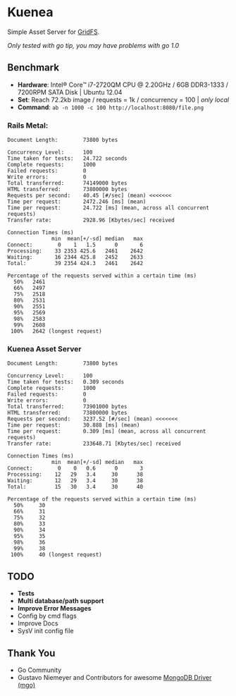 # Kuenea

Simple Asset Server for [GridFS](http://docs.mongodb.org/manual/applications/gridfs/).

_Only tested with go tip, you may have problems with go 1.0_

## Benchmark
* __Hardware__: Intel® Core™ i7-2720QM CPU @ 2.20GHz / 6GB DDR3-1333 / 7200RPM SATA Disk | Ubuntu 12.04
* __Set__: Reach 72.2kb image / requests = 1k / concurrency = 100 | _only local_
* __Command__: `ab -n 1000 -c 100 http://localhost:8080/file.png`


### Rails Metal:
    Document Length:        73800 bytes

    Concurrency Level:      100
    Time taken for tests:   24.722 seconds
    Complete requests:      1000
    Failed requests:        0
    Write errors:           0
    Total transferred:      74149000 bytes
    HTML transferred:       73800000 bytes
    Requests per second:    40.45 [#/sec] (mean) <<<<<<<
    Time per request:       2472.246 [ms] (mean)
    Time per request:       24.722 [ms] (mean, across all concurrent requests)
    Transfer rate:          2928.96 [Kbytes/sec] received

    Connection Times (ms)
                  min  mean[+/-sd] median   max
    Connect:        0    1   1.5      0       6
    Processing:    33 2353 425.6   2461    2642
    Waiting:       16 2344 425.8   2452    2633
    Total:         39 2354 424.3   2461    2642

    Percentage of the requests served within a certain time (ms)
      50%   2461
      66%   2497
      75%   2518
      80%   2531
      90%   2551
      95%   2569
      98%   2583
      99%   2608
     100%   2642 (longest request)

### Kuenea Asset Server
    Document Length:        73800 bytes

    Concurrency Level:      100
    Time taken for tests:   0.309 seconds
    Complete requests:      1000
    Failed requests:        0
    Write errors:           0
    Total transferred:      73901000 bytes
    HTML transferred:       73800000 bytes
    Requests per second:    3237.52 [#/sec] (mean) <<<<<<<
    Time per request:       30.888 [ms] (mean)
    Time per request:       0.309 [ms] (mean, across all concurrent requests)
    Transfer rate:          233648.71 [Kbytes/sec] received

    Connection Times (ms)
                  min  mean[+/-sd] median   max
    Connect:        0    0   0.6      0       3
    Processing:    12   29   3.4     30      38
    Waiting:       12   29   3.4     30      38
    Total:         15   30   3.4     30      40

    Percentage of the requests served within a certain time (ms)
      50%     30
      66%     31
      75%     32
      80%     33
      90%     34
      95%     35
      98%     36
      99%     38
     100%     40 (longest request)


## TODO
* __Tests__
* __Multi database/path support__
* __Improve Error Messages__
* Config by cmd flags
* Improve Docs
* SysV init config file

## Thank You
* Go Community
* Gustavo Niemeyer and Contributors for awesome [MongoDB Driver (mgo)](http://labix.org/mgo)
